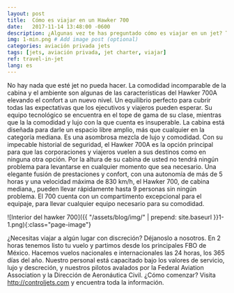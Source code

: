 ```yaml
---
layout: post
title:  Cómo es viajar en un Hawker 700
date:   2017-11-14 13:48:00 -0600
description: ¿Algunas vez te has preguntado cómo es viajar en un jet? Te presentamos al Hawker 700. # Add post description (optional)
img: 1-min.png # Add image post (optional)
categories: aviación privada jets
tags: [jets, aviación privada, jet charter, viajar]
ref: travel-in-jet
lang: es
---
```


No hay nada que esté jet no pueda hacer. La comodidad incomparable de la cabina y el ambiente son algunas de las características del Hawker 700A elevando el confort a un nuevo nivel. Un equilibrio perfecto para cubrir todas las expectativas que los ejecutivos y viajeros pueden esperar.
Su equipo tecnológico se encuentra en el tope de gama de su clase, mientras que la la comodidad y lujo con la que cuenta es insuperable. La cabina está diseñada para darle un espacio libre amplio, más que cualquier en la categoría mediana. Es una asombrosa mezcla de lujo y comodidad. Con su impecable historial de seguridad, el Hawker 700A es la opción principal para que las corporaciones y viajeros vuelen a sus destinos como en ninguna otra opción. Por la altura de su cabina de usted no tendrá ningún problema para levantarse en cualquier momento que sea necesario. Una elegante fusión de prestaciones y confort, con una autonomía de más de 5 horas y una velocidad máxima de 830 km/h, el Hawker 700, de cabina mediana,, pueden llevar rápidamente hasta 9 personas sin ningún problema. El 700 cuenta con un compartimento excepcional para el equipaje, para llevar cualquier equipo necesario para su comodidad.

![Interior del hawker 700]({{ "/assets/blog/img/" | prepend: site.baseurl }}1-1.png){:class="page-image"}

¿Necesitas viajar a algún lugar con discreción? Déjanoslo a nosotros. En 2 horas tenemos listo tu vuelo y partimos desde los principales FBO de México. Hacemos vuelos nacionales e internacionales las 24 horas, los 365 días del año. Nuestro personal está capacitado bajo los valores de servicio, lujo y descreción, y nuestros pilotos avalados por la Federal Aviation Association y la Dirección de Aeronáutica Civil.
¿Cómo comenzar? Visita http://controljets.com y encuentra toda la información.
